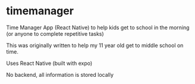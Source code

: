# timemanager
Time Manager App (React Native) to help kids get to school in the morning (or anyone to complete repetitive tasks)

This was originally written to help my 11 year old get to middle school on time. 

Uses React Native (built with expo)

No backend, all information is stored locally


